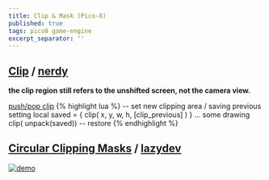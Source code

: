 ```yaml
---
title: Clip & Mask (Pico-8)
published: true
tags: pico8 game-engine
excerpt_separator: ''
---
```

## [Clip](http://pico8wiki.com/index.php?title=Clip) / [nerdy](https://nerdyteachers.com/PICO-8/Guide/?CLIP)

**the clip region still refers to the unshifted screen, not the camera view.**

[push/pop clip](https://chatgpt.com/share/68ea3375-8020-800d-9968-2d7cb7efc891)
{% highlight lua %}
-- set new clipping area / saving previous setting
local saved = { clip( x, y, w, h, [clip_previous] ) }
... some drawing
clip( unpack(saved)) -- restore
{% endhighlight %}
    
## [Circular Clipping Masks](https://www.lexaloffle.com/bbs/?tid=46286) / [lazydev](https://www.youtube.com/watch?v=435tL1chJhI)

[![demo](https://www.lexaloffle.com/media/16423/method4%20p8_0.gif)](https://www.lexaloffle.com/bbs/?tid=46286)
